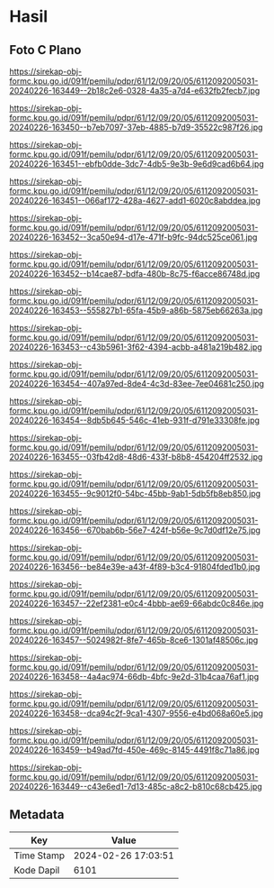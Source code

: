 # Hasil

## Foto C Plano

https://sirekap-obj-formc.kpu.go.id/091f/pemilu/pdpr/61/12/09/20/05/6112092005031-20240226-163449--2b18c2e6-0328-4a35-a7d4-e632fb2fecb7.jpg

https://sirekap-obj-formc.kpu.go.id/091f/pemilu/pdpr/61/12/09/20/05/6112092005031-20240226-163450--b7eb7097-37eb-4885-b7d9-35522c987f26.jpg

https://sirekap-obj-formc.kpu.go.id/091f/pemilu/pdpr/61/12/09/20/05/6112092005031-20240226-163451--ebfb0dde-3dc7-4db5-9e3b-9e6d9cad6b64.jpg

https://sirekap-obj-formc.kpu.go.id/091f/pemilu/pdpr/61/12/09/20/05/6112092005031-20240226-163451--066af172-428a-4627-add1-6020c8abddea.jpg

https://sirekap-obj-formc.kpu.go.id/091f/pemilu/pdpr/61/12/09/20/05/6112092005031-20240226-163452--3ca50e94-d17e-471f-b9fc-94dc525ce061.jpg

https://sirekap-obj-formc.kpu.go.id/091f/pemilu/pdpr/61/12/09/20/05/6112092005031-20240226-163452--b14cae87-bdfa-480b-8c75-f6acce86748d.jpg

https://sirekap-obj-formc.kpu.go.id/091f/pemilu/pdpr/61/12/09/20/05/6112092005031-20240226-163453--555827b1-65fa-45b9-a86b-5875eb66263a.jpg

https://sirekap-obj-formc.kpu.go.id/091f/pemilu/pdpr/61/12/09/20/05/6112092005031-20240226-163453--c43b5961-3f62-4394-acbb-a481a219b482.jpg

https://sirekap-obj-formc.kpu.go.id/091f/pemilu/pdpr/61/12/09/20/05/6112092005031-20240226-163454--407a97ed-8de4-4c3d-83ee-7ee04681c250.jpg

https://sirekap-obj-formc.kpu.go.id/091f/pemilu/pdpr/61/12/09/20/05/6112092005031-20240226-163454--8db5b645-546c-41eb-931f-d791e33308fe.jpg

https://sirekap-obj-formc.kpu.go.id/091f/pemilu/pdpr/61/12/09/20/05/6112092005031-20240226-163455--03fb42d8-48d6-433f-b8b8-454204ff2532.jpg

https://sirekap-obj-formc.kpu.go.id/091f/pemilu/pdpr/61/12/09/20/05/6112092005031-20240226-163455--9c9012f0-54bc-45bb-9ab1-5db5fb8eb850.jpg

https://sirekap-obj-formc.kpu.go.id/091f/pemilu/pdpr/61/12/09/20/05/6112092005031-20240226-163456--670bab6b-56e7-424f-b56e-9c7d0df12e75.jpg

https://sirekap-obj-formc.kpu.go.id/091f/pemilu/pdpr/61/12/09/20/05/6112092005031-20240226-163456--be84e39e-a43f-4f89-b3c4-91804fded1b0.jpg

https://sirekap-obj-formc.kpu.go.id/091f/pemilu/pdpr/61/12/09/20/05/6112092005031-20240226-163457--22ef2381-e0c4-4bbb-ae69-66abdc0c846e.jpg

https://sirekap-obj-formc.kpu.go.id/091f/pemilu/pdpr/61/12/09/20/05/6112092005031-20240226-163457--5024982f-8fe7-465b-8ce6-1301af48506c.jpg

https://sirekap-obj-formc.kpu.go.id/091f/pemilu/pdpr/61/12/09/20/05/6112092005031-20240226-163458--4a4ac974-66db-4bfc-9e2d-31b4caa76af1.jpg

https://sirekap-obj-formc.kpu.go.id/091f/pemilu/pdpr/61/12/09/20/05/6112092005031-20240226-163458--dca94c2f-9ca1-4307-9556-e4bd068a60e5.jpg

https://sirekap-obj-formc.kpu.go.id/091f/pemilu/pdpr/61/12/09/20/05/6112092005031-20240226-163459--b49ad7fd-450e-469c-8145-4491f8c71a86.jpg

https://sirekap-obj-formc.kpu.go.id/091f/pemilu/pdpr/61/12/09/20/05/6112092005031-20240226-163449--c43e6ed1-7d13-485c-a8c2-b810c68cb425.jpg


## Metadata

| Key        | Value               |
| ---------- | ------------------- |
| Time Stamp | 2024-02-26 17:03:51 |
| Kode Dapil | 6101                |



